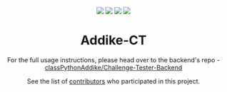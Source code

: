 <p align="center">
  <a href="https://github.com/Addike-CT/Backend/issues"><img src="https://img.shields.io/github/issues/Addike-CT/Backend.svg" /></a>
  <a href="https://github.com/Addike-CT/Backend/pulls"><img src="https://img.shields.io/github/issues-pr/Addike-CT/Backend.svg" /></a>
  <a href="/LICENSE"><img src="https://img.shields.io/badge/licence-MIT-blue.svg" /></a>
  <a href="https://discord.gg/twt"><img src="https://discord.com/api/guilds/501090983539245061/widget.png?style=shield" /></a>
</p>

<div align="center">
  <h1>Addike-CT</h1>
</div>

<p align="center">For the full usage instructions, please head over to the backend's repo - <a href="https://github.com/classPythonAddike/Challenge-Tester-Backend/">classPythonAddike/Challenge-Tester-Backend</a></p>
<p align="center">See the list of <a href="https://github.com/Addike-CT/Backend/contributors">contributors</a> who participated in this project.</p>
